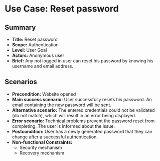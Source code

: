 # Use Case: Reset password

## Summary

- **Title:** Reset password
- **Scope:** Authentication
- **Level:** User Goal
- **Actors:** Anonymous user
- **Brief:** Any not logged in user can reset his password by knowing his username and email address.

## Scenarios

- **Precondition:** Website opened
- **Main success scenario:** User successfully resets his password. An email containing the new password will be sent.
- **Alternative scenario:** The entered credentials could not be validated (do not match), which will result in an error being displayed.
- **Error scenario:** Technical problems prevent the password reset from completing. The user is informed about the issue.
- **Postcondition:** User has a newly generated password that they can change after a successful authentication.
- **Non-functional Constraints:**
  - Security mechanism
  - Recovery mechanism
